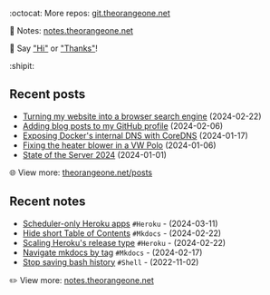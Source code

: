<!-- Automatically generated - do not edit directly -->

:octocat: More repos: [git.theorangeone.net](https://git.theorangeone.net/)

:pencil: Notes: [notes.theorangeone.net](https://notes.theorangeone.net/)

:wave: Say ["Hi"](https://theorangeone.net/contact/) or ["Thanks"](https://theorangeone.net/support/)!

:shipit:

## Recent posts


- [Turning my website into a browser search engine](https://theorangeone.net/posts/opensearch-browser-search-engine/) (2024-02-22)
- [Adding blog posts to my GitHub profile](https://theorangeone.net/posts/github-readme-blog-posts/) (2024-02-06)
- [Exposing Docker's internal DNS with CoreDNS](https://theorangeone.net/posts/expose-docker-internal-dns/) (2024-01-17)
- [Fixing the heater blower in a VW Polo](https://theorangeone.net/posts/vw-polo-heater-blower/) (2024-01-06)
- [State of the Server 2024](https://theorangeone.net/posts/state-of-the-server-2024/) (2024-01-01)

:globe_with_meridians: View more: [theorangeone.net/posts](https://theorangeone.net/posts/)

## Recent notes


- [Scheduler-only Heroku apps](https://notes.theorangeone.net/notes/infrastructure/heroku-scheduler-only-apps/) `#Heroku` - (2024-03-11)
- [Hide short Table of Contents](https://notes.theorangeone.net/notes/mkdocs-conditionally-hide-toc/) `#Mkdocs` - (2024-02-22)
- [Scaling Heroku's release type](https://notes.theorangeone.net/notes/infrastructure/heroku-release-type/) `#Heroku` - (2024-02-22)
- [Navigate mkdocs by tag](https://notes.theorangeone.net/notes/mkdocs-nav-by-tag/) `#Mkdocs` - (2024-02-17)
- [Stop saving bash history](https://notes.theorangeone.net/notes/shell/stop-saving-history/) `#Shell` - (2022-11-02)

:pencil2: View more: [notes.theorangeone.net](https://notes.theorangeone.net/)